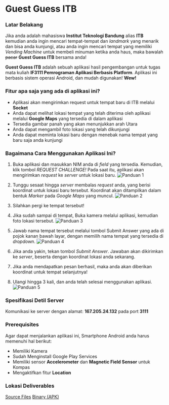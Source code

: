 # Guest Guess ITB

### Latar Belakang

Jika anda adalah mahasiswa **Institut Teknologi Bandung** alias **ITB** kemudian anda ingin mencari tempat-tempat dan *landmark* yang menarik dan bisa anda kunjungi, atau anda ingin mencari tempat yang memiliki *Vending Machine* untuk membeli minuman ketika anda haus, maka bawalah ~~pacar~~ **Guest Guess ITB** bersama anda!

**Guest Guess ITB** adalah sebuah aplikasi hasil pengembangan untuk tugas mata kuliah **IF3111 Pemrograman Aplikasi Berbasis Platform**. Aplikasi ini berbasis sistem operasi Android, dan mudah digunakan! **Wew!**

### Fitur apa saja yang ada di aplikasi ini?

* Aplikasi akan mengirimkan request untuk tempat baru di ITB melalui **Socket**
* Anda dapat melihat lokasi tempat yang telah diterima oleh aplikasi melalui **Google Maps** yang tersedia di dalam aplikasi
* Tersedia gambar panah yang akan menunjukkan arah Utara
* Anda dapat mengambil foto lokasi yang telah dikunjungi
* Anda dapat meminta lokasi baru dengan menebak nama tempat yang baru saja anda kunjungi

### Bagaimana Cara Menggunakan Aplikasi Ini?

1. Buka aplikasi dan masukkan NIM anda di *field* yang tersedia. Kemudian, klik tombol *REQUEST CHALLENGE!* Pada saat itu, aplikasi akan mengirimkan *request* ke *server* untuk lokasi baru.
![Panduan 1](http://i.imgur.com/SkA4587.png)

2. Tunggu sesaat hingga *server* membalas *request* anda, yang berisi koordinat untuk lokasi baru tersebut. Koordinat akan ditampilkan dalam bentuk *Marker* pada *Google Maps* yang muncul.
![Panduan 2](http://i.imgur.com/9hv5R43.png)

3. Silahkan pergi ke tempat tersebut!

4. Jika sudah sampai di tempat, Buka kamera melalui aplikasi, kemudian foto lokasi tersebut.
![Panduan 3](http://i.imgur.com/i15K1yU.png)

5. Jawab nama tempat tersebut melalui tombol Submit Answer yang ada di pojok kanan bawah layar, dengan memilih nama tempat yang tersedia di *dropdown*.
![Panduan 4](http://i.imgur.com/EcW1Zf4.png)

6. Jika anda yakin, tekan tombol *Submit Answer*. Jawaban akan dikirimkan ke *server*, beserta dengan koordinat lokasi anda sekarang.

7. Jika anda mendapatkan pesan berhasil, maka anda akan diberikan koordinat untuk tempat selanjutnya!

8. Ulangi hingga 3 kali, dan anda telah selesai menggunakan aplikasi.
![Panduan 5](http://i.imgur.com/UyVjZ3Y.png)

### Spesifikasi Detil Server
Komunikasi ke server dengan alamat: **167.205.24.132** pada port **3111**

### Prerequisites
Agar dapat menjalankan aplikasi ini, Smartphone Android anda harus memenuhi hal berikut:
* Memiliki Kamera
* Sudah Menginstall Google Play Services
* Memiliki sensor **Accelerometer** dan **Magnetic Field Sensor** untuk Kompas
* Mengaktifkan fitur **Location**

### Lokasi Deliverables
[Source Files](http://gitlab.informatika.org/ahmadnaufal/Tubes1-Android/tree/master/app/src/main)
[Binary (APK)](http://gitlab.informatika.org/ahmadnaufal/Tubes1-Android/blob/master/app-debug.apk)